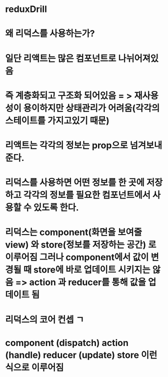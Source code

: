 # reduxDrill

# 왜 리덕스를 사용하는가?
# 일단 리액트는 많은 컴포넌트로 나뉘어져있음
# 즉 계층화되고 구조화 되어있음 = > 재사용성이 용이하지만 상태관리가 어려움(각각의 스테이트를 가지고있기 때문)
# 리액트는 각각의 정보는 prop으로 넘겨보내준다. 
# 리덕스를 사용하면 어떤 정보를 한 곳에 저장하고 각각의 정보를 필요한 컴포넌트에서 사용할 수 있도록 한다.
# 리덕스는 component(화면을 보여줄 view) 와 store(정보를 저장하는 공간) 로 이루어짐 그러나 component에서 값이 변경될 때 store에 바로 업데이트 시키지는 않음 => action 과 reducer를 통해 값을 업데이트 됨
# 리덕스의 코어 컨셉 ㄱ
# component (dispatch) action (handle) reducer (update) store 이런식으로 이루어짐 